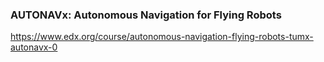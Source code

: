 ### AUTONAVx: Autonomous Navigation for Flying Robots

https://www.edx.org/course/autonomous-navigation-flying-robots-tumx-autonavx-0

